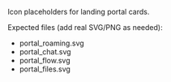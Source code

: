 Icon placeholders for landing portal cards.

Expected files (add real SVG/PNG as needed):

- portal_roaming.svg
- portal_chat.svg
- portal_flow.svg
- portal_files.svg
